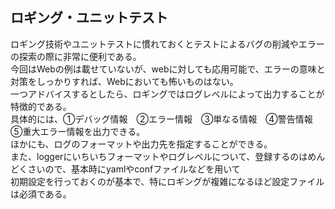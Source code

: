 ## ロギング・ユニットテスト

ロギング技術やユニットテストに慣れておくとテストによるバグの削減やエラーの探索の際に非常に便利である。 \
今回はWebの例は載せていないが、webに対しても応用可能で、エラーの意味と対策をしっかりすれば、Webにおいても怖いものはない。 \
一つアドバイスするとしたら、ロギングではログレベルによって出力することが特徴的である。 \
具体的には、➀デバッグ情報　➁エラー情報　➂単なる情報　➃警告情報　➄重大エラー情報を出力できる。 \
ほかにも、ログのフォーマットや出力先を指定することができる。 \
また、loggerにいちいちフォーマットやログレベルについて、登録するのはめんどくさいので、基本時にyamlやconfファイルなどを用いて \
初期設定を行っておくのが基本で、特にロギングが複雑になるほど設定ファイルは必須である。
